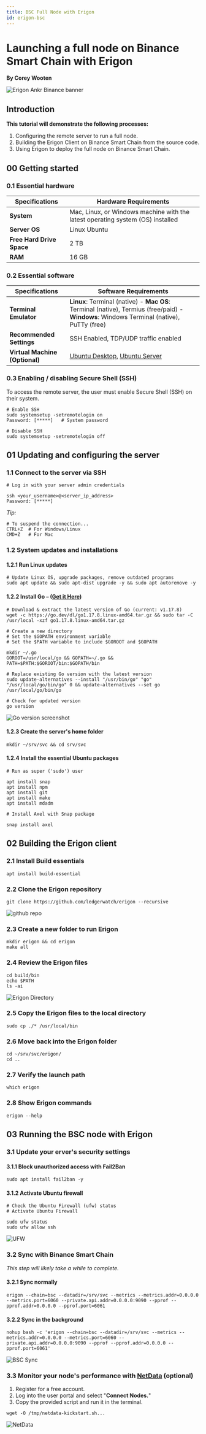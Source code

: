 ```yaml
---
title: BSC Full Node with Erigon
id: erigon-bsc
---
```


# Launching a full node on Binance Smart Chain with Erigon

**By Corey Wooten**
<br/>

![Erigon Ankr Binance banner](https://i.imgur.com/S3k5JAw.png)

## **Introduction**

**This tutorial will demonstrate the following processes:**

1. Configuring the remote server to run a full node.
2. Building the Erigon Client on Binance Smart Chain from the source code.
3. Using Erigon to deploy the full node on Binance Smart Chain.

## **00 Getting started**

### 0.1 Essential hardware

| Specifications            | Hardware Requirements                                                          |
| ------------------------- | ------------------------------------------------------------------------------ |
| **System**                | Mac, Linux, or Windows machine with the latest operating system (OS) installed |
| **Server OS**             | Linux Ubuntu                                                                   |
| **Free Hard Drive Space** | 2 TB                                                                           |
| **RAM**                   | 16 GB                                                                          |

### 0.2 Essential software

| Specifications                 | Software Requirements                                                                                                                    |
| ------------------------------ | ---------------------------------------------------------------------------------------------------------------------------------------- |
| **Terminal Emulator**          | **Linux**: Terminal (native) - **Mac OS**: Terminal (native), Termius (free/paid) - **Windows**: Windows Terminal (native), PuTTy (free) |
| **Recommended Settings**       | SSH Enabled, TDP/UDP traffic enabled                                                                                                     |
| **Virtual Machine (Optional)** | [Ubuntu Desktop](https://ubuntu.com/download/desktop), [Ubuntu Server](https://ubuntu.com/download/server)                               |

### 0.3 Enabling / disabling Secure Shell (SSH)

To access the remote server, the user must enable Secure Shell (SSH) on their system.

```shell
# Enable SSH
sudo systemsetup -setremotelogin on
Password: [*****]   # System password
```

```shell
# Disable SSH
sudo systemsetup -setremotelogin off
```

## **01 Updating and configuring the server**

### **1.1 Connect to the server via SSH**

```shell
# Log in with your server admin credentials

ssh <your_username>@<server_ip_address>
Password: [*****]
```

_Tip:_

```shell
# To suspend the connection...
CTRL+Z  # For Windows/Linux
CMD+Z   # For Mac
```

### **1.2 System updates and installations**

#### 1.2.1 Run Linux updates

```shell
# Update Linux OS, upgrade packages, remove outdated programs
sudo apt update && sudo apt-dist upgrade -y && sudo apt autoremove -y
```

#### 1.2.2 Install Go – ([Get it Here](https://go.dev/doc/install))

```shell
# Download & extract the latest version of Go (current: v1.17.8)
wget -c https://go.dev/dl/go1.17.8.linux-amd64.tar.gz && sudo tar -C /usr/local -xzf go1.17.8.linux-amd64.tar.gz
```

```shell
# Create a new directory
# Set the $GOPATH environment variable
# Set the $PATH variable to include $GOROOT and $GOPATH

mkdir ~/.go
GOROOT=/usr/local/go && GOPATH=~/.go && PATH=$PATH:$GOROOT/bin:$GOPATH/bin
```

```shell
# Replace existing Go version with the latest version
sudo update-alternatives --install "/usr/bin/go" "go" "/usr/local/go/bin/go" 0 && update-alternatives --set go /usr/local/go/bin/go
```

```shell
# Check for updated version
go version
```

![Go version screenshot](https://i.imgur.com/VwU0csKm.png)

#### 1.2.3 Create the server's home folder

```shell
mkdir ~/srv/svc && cd srv/svc
```

#### 1.2.4 Install the essential Ubuntu packages

```shell
# Run as super ('sudo') user

apt install snap
apt install npm
apt install git
apt install make
apt install mdadm

# Install Axel with Snap package

snap install axel
```

## **02 Building the Erigon client**

### **2.1 Install Build essentials**

```shell
apt install build-essential
```

### **2.2 Clone the Erigon repository**

```shell
git clone https://github.com/ledgerwatch/erigon --recursive
```

![github repo](https://i.imgur.com/0iHCODNl.jpg)

### **2.3 Create a new folder to run Erigon**

```shell
mkdir erigon && cd erigon
make all
```

### **2.4 Review the Erigon files**

```shell
cd build/bin
echo $PATH
ls -ai
```

![Erigon Directory](https://i.imgur.com/UsjQJoWl.jpg)

### **2.5 Copy the Erigon files to the local directory**

```shell
sudo cp ./* /usr/local/bin
```

### **2.6 Move back into the Erigon folder**

```shell
cd ~/srv/svc/erigon/
cd ..
```

### **2.7 Verify the launch path**

```shell
which erigon
```

### **2.8 Show Erigon commands**

```shell
erigon --help
```

## **03 Running the BSC node with Erigon**

### **3.1 Update your erver's security settings**

#### 3.1.1 Block unauthorized access with Fail2Ban

```shell
sudo apt install fail2ban -y
```

#### 3.1.2 Activate Ubuntu firewall

```shell
# Check the Ubuntu Firewall (ufw) status
# Activate Ubuntu Firewall

sudo ufw status
sudo ufw allow ssh
```

![UFW](https://i.imgur.com/ur9Y2qyl.jpg)

### **3.2 Sync with Binance Smart Chain**
_This step will likely take a while to complete._

#### 3.2.1 Sync normally

```shell
erigon --chain=bsc --datadir=/srv/svc --metrics --metrics.addr=0.0.0.0 --metrics.port=6060 --private.api.addr=0.0.0.0:9090 --pprof --pprof.addr=0.0.0.0 --pprof.port=6061
```

#### 3.2.2 Sync in the background

```shell
nohup bash -c 'erigon --chain=bsc --datadir=/srv/svc --metrics --metrics.addr=0.0.0.0 --metrics.port=6060 --private.api.addr=0.0.0.0:9090 --pprof --pprof.addr=0.0.0.0 --pprof.port=6061'
```

![BSC Sync](https://i.imgur.com/b5d6ZHTl.jpg)

### **3.3 Monitor your node's performance with [NetData](https://netdata.cloud/) (optional)**

1. Register for a free account.
2. Log into the user portal and select "**Connect Nodes.**"
3. Copy the provided script and run it in the terminal.

```shell
wget -O /tmp/netdata-kickstart.sh...
```

![NetData](https://i.imgur.com/mIKbvb2l.jpg)

